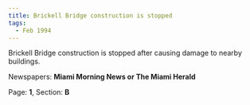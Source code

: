 ```yaml
---  
title: Brickell Bridge construction is stopped  
tags:  
  - Feb 1994  
---  
```

  
Brickell Bridge construction is stopped after causing damage to nearby buildings.  
  
Newspapers: **Miami Morning News or The Miami Herald**  
  
Page: **1**, Section: **B** 
